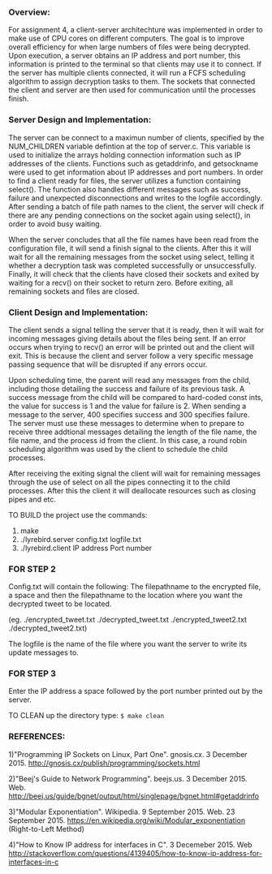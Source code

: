 ### Overview:
For assignment 4, a client-server architechture was implemented in order to make use of CPU cores on different computers. The goal is to improve overall efficiency for when large numbers of files were being decrypted. Upon execution, a server obtains an IP address and port number, this information is printed to the terminal so that clients may use it to connect. If the server has multiple clients connected, it will run a FCFS scheduling algorithm to assign decryption tasks to them. The sockets that connected the client and server are then used for communication until the processes finish.

### Server Design and Implementation:
The server can be connect to a maximun number of clients, specified by the NUM_CHILDREN variable defintion at the top of server.c. This variable is used to initialize the arrays holding connection information such as IP addresses of the clients. Functions such as getaddrinfo, and getsockname were used to get information about IP addresses and port numbers. In order to find a client ready for files, the server utilizes a function containing select(). The function also handles different messages such as success, failure and unexpected disconnections and writes to the logfile accordingly. After sending a batch of file path names to the client, the server will check if there are any pending connections on the socket again using select(), in order to avoid busy waiting.

When the server concludes that all the file names have been read from the configuration file, it will send a finish signal to the clients. After this it will wait for all the remaining messages from the socket using select, telling it whether a decryption task was completed successfully or unsuccessfully. Finally, it will check that the clients have closed their sockets and exited by waiting for a recv() on their socket to return zero. Before exiting, all remaining sockets and files are closed.


### Client Design and Implementation:
The client sends a signal telling the server that it is ready, then it will wait for incoming messages giving details about the files being sent. If an error occurs when trying to recv() an error will be printed out and the client will exit. This is because the client and server follow a very specific message passing sequence that will be disrupted if any errors occur.

Upon scheduling time, the parent will read any messages from the child, including those detailing the success and failure of its previous task. A success message from the child will be compared to hard-coded const ints, the value for success is 1 and the value for failure is 2. When sending a message to the server, 400 specifies success and 300 specifies failure. The server must use these messages to determine when to prepare to receive three addtional messages detailing the length of the file name, the file name, and the process id from the client. In this case, a round robin scheduling algorithm was used by the client to schedule the child processes.

After receiving the exiting signal the client will wait for remaining messages through the use of select on all the pipes connecting it to the child processes. After this the client it will deallocate resources such as closing pipes and etc.


TO BUILD the project use the commands:
1. make
2. ./lyrebird.server config.txt logfile.txt
3. ./lyrebird.client IP address Port number

### FOR STEP 2
Config.txt will contain the following:
The filepathname to the encrypted file, a space and then the filepathname to the location where you want the decrypted tweet to be located.

(eg. ./encrypted_tweet.txt ./decrypted_tweet.txt
     ./encrypted_tweet2.txt ./decrypted_tweet2.txt)

The logfile is the name of the file where you want the server to write its update messages to.

### FOR STEP 3
Enter the IP address a space followed by the port number printed out by the server.



TO CLEAN up the directory type:
`$ make clean`


### REFERENCES:

1)"Programming IP Sockets on Linux, Part One". gnosis.cx. 3 December 2015.
  <http://gnosis.cx/publish/programming/sockets.html>

2)"Beej's Guide to Network Programming". beejs.us. 3 December 2015. Web.
  <http://beej.us/guide/bgnet/output/html/singlepage/bgnet.html#getaddrinfo>

3)"Modular Exponentiation". Wikipedia. 9 September 2015. Web. 23 September 2015.
   <https://en.wikipedia.org/wiki/Modular_exponentiation> (Right-to-Left Method)

4)"How to Know IP address for interfaces in C". 3 Decemeber 2015. Web
  <http://stackoverflow.com/questions/4139405/how-to-know-ip-address-for-interfaces-in-c>
